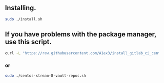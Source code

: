 ## Installing.

```bash
sudo ./install.sh
```

## If you have problems with the package manager, use this script.

```bash
curl -L "https://raw.githubusercontent.com/A1ex3/install_gitlab_ci_centos8/refs/tags/<TAG>/centos-stream-8-vault-repos.sh" | sudo bash
```

### or

```bash
sudo ./centos-stream-8-vault-repos.sh
```